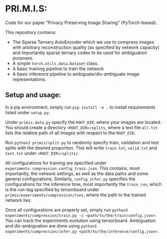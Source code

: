 # PRI.M.I.S:
Code for our paper "Privacy Preserving Image Sharing" (PyTorch-based).

This repository contains:
- The Sparse Ternary AutoEncoder which we use to compress images with arbitrary reconstruction quality (as specified by network capacity) and importantly sparse ternary codes to be used for ambiguation purposes. 
- A simple `torch.utils.data.Dataset` class.
- A basic training pipeline to train the network
- A basic inference pipeline to ambiguate/dis-ambiguate image representations.


## Setup and usage:
In a pip environment, simply run `pip install -e .` to install requirements listed under `setup.py`.

Under `primis.data.py` specify the `ROOT_DIR`, where your images are located. You should create a directory `<ROOT_DIR>/splits`, where a text file `all.txt` lists the relative path of all images with respect to the `ROOT_DIR`.

Run `python3 primis/split.py` to randomly specify train, validation and test splits with the desired proportion. This will write `train.txt`, `valid.txt` and `test.txt` under `<ROOT_DIR>/splits/`.

All configurations for training are specified under `experiments.compression.config_train.json`. 
This contains, most importantly, the network settings, as well as the data paths and some general configurations. 
Similarly, `config_infer.py` specifies the configurations for the inference time, most importantly the `train_run`, which is the run-tag specified by tensorboard under `primis/experiments/compression/runs`, where the path to the trained network lies.

Once all configurations are properly set, simply run `python3 experiments/compression/train.py -c <path/to/the/train/config.json>`. You can track the experiments evolution using tensorboard.
Ambiguation and dis-ambiguation are done using `python3 experiments/compression/infer.py <path/to/the/inference/config.json>`.

